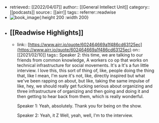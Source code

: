 - retrieved:: [[2022/04/07]]
  author:: [[General Intellect Unit]]
  category:: [[podcasts]]
  source:: [[airr]]
  tags:: 
  referrer::readwise
- ![book_image](https://pbcdn1.podbean.com/imglogo/image-logo/2159830/general-intellect-unit-2.png){:height 200 :width 200}
- ## [[Readwise Highlights]]
	- link:: [https://www.airr.io/quote/602464669a1f486cd63125ec](https://www.airr.io/quote/602464669a1f486cd63125ec)
	  on:: [[2021/02/10]]
	  tags:: 
	  Speaker 2: this time, we are talking to our friends from common knowledge, A workers co op that works on technical infrastructure for social movements. It's a It's a fun little interview. I love this, this sort of thing of, like, people doing the thing that, like I mean, I'm sure it's not, like, directly inspired but what we've been rapping on about, but like, taking the same impulse of like, hey, we should really get fucking serious about organizing and three infrastructure of organizing and then going and doing it and then getting to hear back from them, which is really wonderful. 
	  
	  Speaker 1: Yeah, absolutely. Thank you for being on the show. 
	  
	  Speaker 2: Yeah, it Z Well, yeah, well, I'm to the interview.